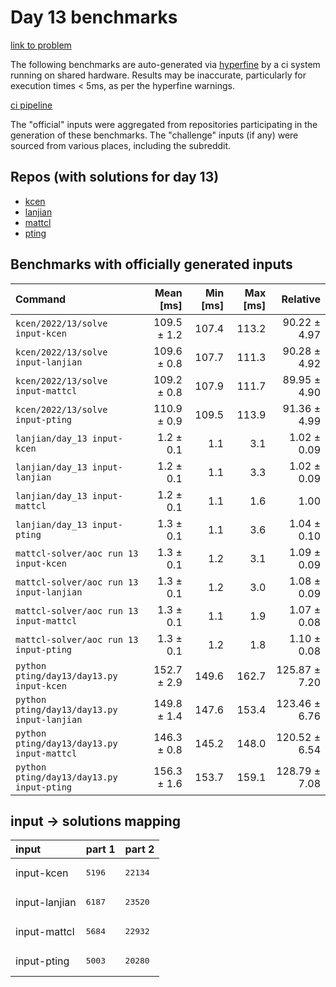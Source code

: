 # Day 13 benchmarks

[link to problem](http://adventofcode.com/2022/day/13)

The following benchmarks are auto-generated via [hyperfine](https://github.com/sharkdp/hyperfine) by a ci system running on shared hardware. Results may be inaccurate, particularly for execution times < 5ms, as per the hyperfine warnings.

[ci pipeline](http://ci.papercode.net:8080/teams/aoc2022/pipelines/aoc-compare-2022)

The "official" inputs were aggregated from repositories participating in the generation of these benchmarks. The "challenge" inputs (if any) were sourced from various places, including the subreddit.

## Repos (with solutions for day 13)


- [kcen](https://github.com/kcen/AdventOfCode)
- [lanjian](https://github.com/LanJian/aoc-2022)
- [mattcl](https://github.com/mattcl/aoc2022)
- [pting](https://github.com/pting/aoc2022)

## Benchmarks with officially generated inputs
| Command | Mean [ms] | Min [ms] | Max [ms] | Relative |
|:---|---:|---:|---:|---:|
| `kcen/2022/13/solve input-kcen` | 109.5 ± 1.2 | 107.4 | 113.2 | 90.22 ± 4.97 |
| `kcen/2022/13/solve input-lanjian` | 109.6 ± 0.8 | 107.7 | 111.3 | 90.28 ± 4.92 |
| `kcen/2022/13/solve input-mattcl` | 109.2 ± 0.8 | 107.9 | 111.7 | 89.95 ± 4.90 |
| `kcen/2022/13/solve input-pting` | 110.9 ± 0.9 | 109.5 | 113.9 | 91.36 ± 4.99 |
| `lanjian/day_13 input-kcen` | 1.2 ± 0.1 | 1.1 | 3.1 | 1.02 ± 0.09 |
| `lanjian/day_13 input-lanjian` | 1.2 ± 0.1 | 1.1 | 3.3 | 1.02 ± 0.09 |
| `lanjian/day_13 input-mattcl` | 1.2 ± 0.1 | 1.1 | 1.6 | 1.00 |
| `lanjian/day_13 input-pting` | 1.3 ± 0.1 | 1.1 | 3.6 | 1.04 ± 0.10 |
| `mattcl-solver/aoc run 13 input-kcen` | 1.3 ± 0.1 | 1.2 | 3.1 | 1.09 ± 0.09 |
| `mattcl-solver/aoc run 13 input-lanjian` | 1.3 ± 0.1 | 1.2 | 3.0 | 1.08 ± 0.09 |
| `mattcl-solver/aoc run 13 input-mattcl` | 1.3 ± 0.1 | 1.1 | 1.9 | 1.07 ± 0.08 |
| `mattcl-solver/aoc run 13 input-pting` | 1.3 ± 0.1 | 1.2 | 1.8 | 1.10 ± 0.08 |
| `python pting/day13/day13.py input-kcen` | 152.7 ± 2.9 | 149.6 | 162.7 | 125.87 ± 7.20 |
| `python pting/day13/day13.py input-lanjian` | 149.8 ± 1.4 | 147.6 | 153.4 | 123.46 ± 6.76 |
| `python pting/day13/day13.py input-mattcl` | 146.3 ± 0.8 | 145.2 | 148.0 | 120.52 ± 6.54 |
| `python pting/day13/day13.py input-pting` | 156.3 ± 1.6 | 153.7 | 159.1 | 128.79 ± 7.08 |

## input -> solutions mapping
|input|part 1|part 2|
|:---|:---|:---|
|input-kcen|<pre>5196</pre>|<pre>22134</pre>|
|input-lanjian|<pre>6187</pre>|<pre>23520</pre>|
|input-mattcl|<pre>5684</pre>|<pre>22932</pre>|
|input-pting|<pre>5003</pre>|<pre>20280</pre>|
